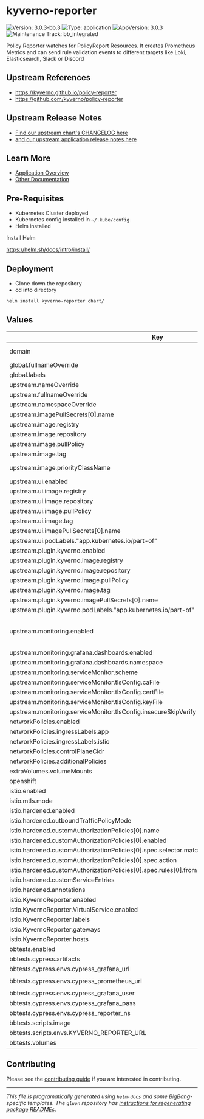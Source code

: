 <!-- Warning: Do not manually edit this file. See notes on gluon + helm-docs at the end of this file for more information. -->
# kyverno-reporter

![Version: 3.0.3-bb.3](https://img.shields.io/badge/Version-3.0.3--bb.3-informational?style=flat-square) ![Type: application](https://img.shields.io/badge/Type-application-informational?style=flat-square) ![AppVersion: 3.0.3](https://img.shields.io/badge/AppVersion-3.0.3-informational?style=flat-square) ![Maintenance Track: bb_integrated](https://img.shields.io/badge/Maintenance_Track-bb_integrated-green?style=flat-square)

Policy Reporter watches for PolicyReport Resources.
It creates Prometheus Metrics and can send rule validation events to different targets like Loki, Elasticsearch, Slack or Discord

## Upstream References

- <https://kyverno.github.io/policy-reporter>
- <https://github.com/kyverno/policy-reporter>

## Upstream Release Notes

- [Find our upstream chart's CHANGELOG here](https://github.com/kyverno/policy-reporter/blob/main/CHANGELOG.md)
- [and our upstream application release notes here](https://github.com/kyverno/kyverno/releases)

## Learn More

- [Application Overview](docs/overview.md)
- [Other Documentation](docs/)

## Pre-Requisites

- Kubernetes Cluster deployed
- Kubernetes config installed in `~/.kube/config`
- Helm installed

Install Helm

<https://helm.sh/docs/intro/install/>

## Deployment

- Clone down the repository
- cd into directory

```bash
helm install kyverno-reporter chart/
```

## Values

| Key | Type | Default | Description |
|-----|------|---------|-------------|
| domain | string | `"dev.bigbang.mil"` | domain to use for virtual service |
| global.fullnameOverride | string | `"kyverno-reporter"` |  |
| global.labels | object | `{}` |  |
| upstream.nameOverride | string | `"kyverno-reporter"` |  |
| upstream.fullnameOverride | string | `"policy-reporter"` |  |
| upstream.namespaceOverride | string | `"kyverno-reporter"` |  |
| upstream.imagePullSecrets[0].name | string | `"private-registry"` |  |
| upstream.image.registry | string | `"registry1.dso.mil"` |  |
| upstream.image.repository | string | `"ironbank/opensource/kyverno/policy-reporter"` |  |
| upstream.image.pullPolicy | string | `"IfNotPresent"` |  |
| upstream.image.tag | string | `"3.0.3"` |  |
| upstream.image.priorityClassName | string | `""` | Deployment priorityClassName |
| upstream.ui.enabled | bool | `true` |  |
| upstream.ui.image.registry | string | `"registry1.dso.mil"` |  |
| upstream.ui.image.repository | string | `"ironbank/nirmata/policy-reporter/policy-reporter-ui"` |  |
| upstream.ui.image.pullPolicy | string | `"IfNotPresent"` |  |
| upstream.ui.image.tag | string | `"2.3.7"` |  |
| upstream.ui.imagePullSecrets[0].name | string | `"private-registry"` |  |
| upstream.ui.podLabels."app.kubernetes.io/part-of" | string | `"policy-reporter"` |  |
| upstream.plugin.kyverno.enabled | bool | `true` |  |
| upstream.plugin.kyverno.image.registry | string | `"registry1.dso.mil"` |  |
| upstream.plugin.kyverno.image.repository | string | `"ironbank/opensource/kyverno/policy-reporter/kyverno-plugin"` |  |
| upstream.plugin.kyverno.image.pullPolicy | string | `"IfNotPresent"` |  |
| upstream.plugin.kyverno.image.tag | string | `"0.4.2"` |  |
| upstream.plugin.kyverno.imagePullSecrets[0].name | string | `"private-registry"` |  |
| upstream.plugin.kyverno.podLabels."app.kubernetes.io/part-of" | string | `"policy-reporter"` |  |
| upstream.monitoring.enabled | bool | `true` | Enables the Prometheus Operator integration |
| upstream.monitoring.grafana.dashboards.enabled | bool | `true` |  |
| upstream.monitoring.grafana.dashboards.namespace | string | `"monitoring"` |  |
| upstream.monitoring.serviceMonitor.scheme | string | `"https"` |  |
| upstream.monitoring.serviceMonitor.tlsConfig.caFile | string | `"/etc/prom-certs/root-cert.pem"` |  |
| upstream.monitoring.serviceMonitor.tlsConfig.certFile | string | `"/etc/prom-certs/cert-chain.pem"` |  |
| upstream.monitoring.serviceMonitor.tlsConfig.keyFile | string | `"/etc/prom-certs/key.pem"` |  |
| upstream.monitoring.serviceMonitor.tlsConfig.insecureSkipVerify | bool | `true` |  |
| networkPolicies.enabled | bool | `false` |  |
| networkPolicies.ingressLabels.app | string | `"istio-ingressgateway"` |  |
| networkPolicies.ingressLabels.istio | string | `"ingressgateway"` |  |
| networkPolicies.controlPlaneCidr | string | `"0.0.0.0/0"` |  |
| networkPolicies.additionalPolicies | list | `[]` |  |
| extraVolumes.volumeMounts | list | `[]` |  |
| openshift | bool | `false` |  |
| istio.enabled | bool | `true` |  |
| istio.mtls.mode | string | `"STRICT"` |  |
| istio.hardened.enabled | bool | `true` |  |
| istio.hardened.outboundTrafficPolicyMode | string | `"REGISTRY_ONLY"` |  |
| istio.hardened.customAuthorizationPolicies[0].name | string | `"allow-kyverno-reporter"` |  |
| istio.hardened.customAuthorizationPolicies[0].enabled | bool | `true` |  |
| istio.hardened.customAuthorizationPolicies[0].spec.selector.matchLabels."app.kubernetes.io/instance" | string | `"kyverno-reporter-kyverno-reporter"` |  |
| istio.hardened.customAuthorizationPolicies[0].spec.action | string | `"ALLOW"` |  |
| istio.hardened.customAuthorizationPolicies[0].spec.rules[0].from[0].source.namespaces[0] | string | `"kyverno-reporter"` |  |
| istio.hardened.customServiceEntries | list | `[]` |  |
| istio.hardened.annotations | object | `{}` |  |
| istio.KyvernoReporter.enabled | bool | `true` |  |
| istio.KyvernoReporter.VirtualService.enabled | bool | `false` |  |
| istio.KyvernoReporter.labels | object | `{}` | Labels for VS |
| istio.KyvernoReporter.gateways | list | `["istio-system/public"]` | Gateways for VS |
| istio.KyvernoReporter.hosts | list | `["policyreporter.{{ .Values.domain }}"]` | Hosts for VS |
| bbtests.enabled | bool | `false` |  |
| bbtests.cypress.artifacts | bool | `true` |  |
| bbtests.cypress.envs.cypress_grafana_url | string | `"http://grafana.monitoring.svc.cluster.local"` |  |
| bbtests.cypress.envs.cypress_prometheus_url | string | `"http://monitoring-kube-prometheus-prometheus.monitoring.svc.cluster.local:9090"` |  |
| bbtests.cypress.envs.cypress_grafana_user | string | `"admin"` |  |
| bbtests.cypress.envs.cypress_grafana_pass | string | `"prom-operator"` |  |
| bbtests.cypress.envs.cypress_reporter_ns | string | `"kyverno-reporter"` |  |
| bbtests.scripts.image | string | `"registry1.dso.mil/ironbank/opensource/kubernetes/kubectl:v1.30.11"` |  |
| bbtests.scripts.envs.KYVERNO_REPORTER_URL | string | `"http://policy-reporter.kyverno-reporter.svc:8080"` |  |
| bbtests.volumes | list | `[]` |  |

## Contributing

Please see the [contributing guide](./CONTRIBUTING.md) if you are interested in contributing.

---

_This file is programatically generated using `helm-docs` and some BigBang-specific templates. The `gluon` repository has [instructions for regenerating package READMEs](https://repo1.dso.mil/big-bang/product/packages/gluon/-/blob/master/docs/bb-package-readme.md)._
